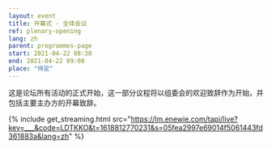 ```yaml
---
layout: event
title: 开幕式 - 全体会议
ref: plenary-opening
lang: zh
parent: programmes-page
start: 2021-04-22 08:30
end: 2021-04-22 09:00
place: "待定"
---
```

这是论坛所有活动的正式开始，这一部分议程将以组委会的欢迎致辞作为开始，并包括主要主办方的开幕致辞。

{% include get_streaming.html src="https://lm.enewie.com/tapi/live?key=___&code=LDTKKO&t=1618812770231&s=05fea2997e69014f5061443fd361883a&lang=zh" %}
